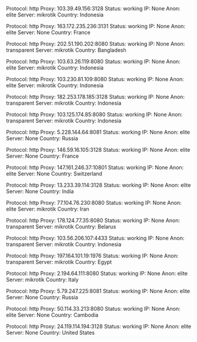 Protocol: http
Proxy: 103.39.49.156:3128
Status: working
IP: None
Anon: elite
Server: mikrotik
Country: Indonesia

Protocol: http
Proxy: 163.172.235.236:3131
Status: working
IP: None
Anon: elite
Server: None
Country: France

Protocol: http
Proxy: 202.51.190.202:8080
Status: working
IP: None
Anon: transparent
Server: mikrotik
Country: Bangladesh

Protocol: http
Proxy: 103.63.26.119:8080
Status: working
IP: None
Anon: elite
Server: mikrotik
Country: Indonesia

Protocol: http
Proxy: 103.230.81.109:8080
Status: working
IP: None
Anon: elite
Server: mikrotik
Country: Indonesia

Protocol: http
Proxy: 182.253.178.185:3128
Status: working
IP: None
Anon: transparent
Server: mikrotik
Country: Indonesia

Protocol: http
Proxy: 103.125.174.85:8080
Status: working
IP: None
Anon: transparent
Server: mikrotik
Country: Indonesia

Protocol: http
Proxy: 5.228.144.64:8081
Status: working
IP: None
Anon: elite
Server: None
Country: Russia

Protocol: http
Proxy: 146.59.16.105:3128
Status: working
IP: None
Anon: elite
Server: None
Country: France

Protocol: http
Proxy: 147.161.246.37:10801
Status: working
IP: None
Anon: elite
Server: None
Country: Switzerland

Protocol: http
Proxy: 13.233.39.114:3128
Status: working
IP: None
Anon: elite
Server: None
Country: India

Protocol: http
Proxy: 77.104.76.230:8080
Status: working
IP: None
Anon: elite
Server: mikrotik
Country: Iran

Protocol: http
Proxy: 178.124.77.35:8080
Status: working
IP: None
Anon: transparent
Server: mikrotik
Country: Belarus

Protocol: http
Proxy: 103.56.206.107:4433
Status: working
IP: None
Anon: transparent
Server: mikrotik
Country: Indonesia

Protocol: http
Proxy: 197.164.101.19:1976
Status: working
IP: None
Anon: transparent
Server: mikrotik
Country: Egypt

Protocol: http
Proxy: 2.194.64.111:8080
Status: working
IP: None
Anon: elite
Server: mikrotik
Country: Italy

Protocol: http
Proxy: 5.79.247.225:8081
Status: working
IP: None
Anon: elite
Server: None
Country: Russia

Protocol: http
Proxy: 50.114.33.213:8080
Status: working
IP: None
Anon: elite
Server: None
Country: Cambodia

Protocol: http
Proxy: 24.119.114.194:3128
Status: working
IP: None
Anon: elite
Server: None
Country: United States

